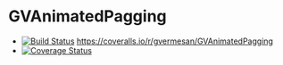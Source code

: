 GVAnimatedPagging
=================

* [![Build Status](https://travis-ci.org/gvermesan/GVAnimatedPagging.svg?branch=master)](https://travis-ci.org/gvermesan/GVAnimatedPagging?branch=master)
https://coveralls.io/r/gvermesan/GVAnimatedPagging
* [![Coverage Status](https://coveralls.io/r/gvermesan/GVAnimatedPagging/badge.png?branch=master)](https://coveralls.io/r/gvermesan/GVAnimatedPagging?branch=master)
